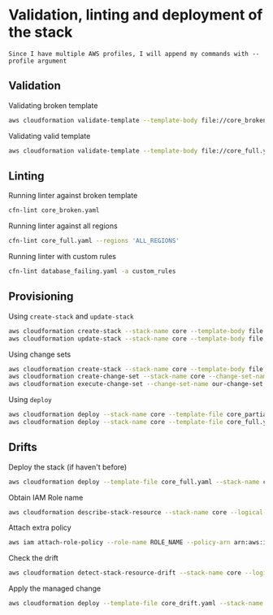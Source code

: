 # Validation, linting and deployment of the stack
`Since I have multiple AWS profiles, I will append my commands with --profile argument`
## Validation
Validating broken template
```bash
aws cloudformation validate-template --template-body file://core_broken.yaml
```

Validating valid template
```bash
aws cloudformation validate-template --template-body file://core_full.yaml
```

## Linting
Running linter against broken template
```bash
cfn-lint core_broken.yaml
```
Running linter against all regions
```bash
cfn-lint core_full.yaml --regions 'ALL_REGIONS'
```
Running linter with custom rules
```bash
cfn-lint database_failing.yaml -a custom_rules
```

## Provisioning
Using `create-stack` and `update-stack`
```bash
aws cloudformation create-stack --stack-name core --template-body file://core_partial.yaml --parameters file://testing.json
aws cloudformation update-stack --stack-name core --template-body file://core_full.yaml --parameters file://testing.json --capabilities CAPABILITY_IAM
```

Using change sets
```bash
aws cloudformation create-stack --stack-name core --template-body file://core_partial.yaml --parameters file://testing.json
aws cloudformation create-change-set --stack-name core --change-set-name our-change-set --template-body file://core_full.yaml --parameters file://testing.json --capabilities CAPABILITY_IAM
aws cloudformation execute-change-set --change-set-name our-change-set --stack-name core
```
Using `deploy`
```bash
aws cloudformation deploy --stack-name core --template-file core_partial.yaml --capabilities CAPABILITY_IAM --parameter-overrides VpcCidr="10.1.0.0/16" Environment="test"
aws cloudformation deploy --stack-name core --template-file core_full.yaml --capabilities CAPABILITY_IAM --parameter-overrides VpcCidr="10.1.0.0/16" Environment="test"
```

## Drifts
Deploy the stack (if haven't before)
```bash
aws cloudformation deploy --template-file core_full.yaml --stack-name core --parameter-overrides VpcCidr=10.1.0.0/16 Environment=test --capabilities CAPABILITY_IAM
```
Obtain IAM Role name
```bash
aws cloudformation describe-stack-resource --stack-name core --logical-resource-id DevRole
```
Attach extra policy
```bash
aws iam attach-role-policy --role-name ROLE_NAME --policy-arn arn:aws:iam::aws:policy/AmazonEC2FullAccess
```
Check the drift
```bash
aws cloudformation detect-stack-resource-drift --stack-name core --logical-resource-id DevRole
```
Apply the managed change
```bash
aws cloudformation deploy --template-file core_drift.yaml --stack-name core --parameter-overrides VpcCidr=10.1.0.0/16 Environment=test --capabilities CAPABILITY_IAM
```